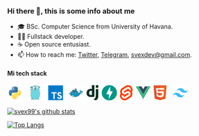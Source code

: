### Hi there 👋, this is some info about me

- 🎓 BSc. Computer Science from University of Havana.
- 🧑‍💻 Fullstack developer.
- ☕️ Open source entusiast.
- 📫 How to reach me: [Twitter](https://twitter.com/svexdev), [Telegram](https://t.me/svex99), svexdev@gmail.com.

#### Mi tech stack
<img src="https://raw.githubusercontent.com/devicons/devicon/master/icons/python/python-original.svg" alt="Python" width="35" height="35"/> &nbsp; 
<img src="https://raw.githubusercontent.com/devicons/devicon/master/icons/go/go-original.svg" alt="Go" width="35" height="35"/> &nbsp;
<img src="https://raw.githubusercontent.com/devicons/devicon/master/icons/typescript/typescript-original.svg" alt="TypeScript" width="35" height="35"/> &nbsp;
<img src="https://raw.githubusercontent.com/devicons/devicon/master/icons/docker/docker-original.svg" alt="Docker" width="35" height="35"/>
<img src="https://raw.githubusercontent.com/devicons/devicon/master/icons/django/django-plain.svg" alt="Django" width="35" height="35"/>
<img src="https://raw.githubusercontent.com/devicons/devicon/master/icons/fastapi/fastapi-original.svg" alt="FastAPI" width="35" height="35"/>
<img src="https://raw.githubusercontent.com/devicons/devicon/master/icons/svelte/svelte-original.svg" alt="Svelte" width="35" height="35"/>
<img src="https://raw.githubusercontent.com/devicons/devicon/master/icons/vuejs/vuejs-original.svg" alt="Vue.js" width="35" height="35"/>
<img src="https://raw.githubusercontent.com/devicons/devicon/master/icons/html5/html5-original.svg" alt="HTML5" width="35" height="35"/> &nbsp;
<img src="https://raw.githubusercontent.com/devicons/devicon/master/icons/tailwindcss/tailwindcss-plain.svg" alt="TailwindCSS" width="35" height="35"/> &nbsp;

[![svex99's github stats](https://github-readme-stats.vercel.app/api?username=svex99&theme=dark&show_icons=true&count_private=true)](https://github.com/anuraghazra/github-readme-stats)

[![Top Langs](https://github-readme-stats.vercel.app/api/top-langs/?username=svex99&layout=compact&langs_count=8)](https://github.com/anuraghazra/github-readme-stats)
